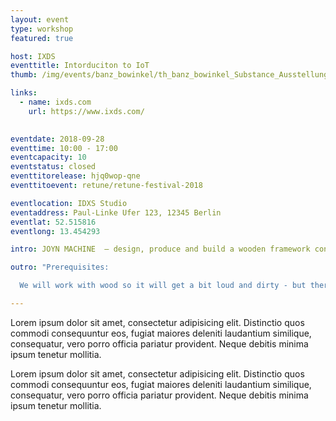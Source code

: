 ```yaml
---
layout: event
type: workshop
featured: true

host: IXDS
eventtitle: Intorduciton to IoT 
thumb: /img/events/banz_bowinkel/th_banz_bowinkel_Substance_Ausstellungsansicht_03.png

links: 
  - name: ixds.com
    url: https://www.ixds.com/
  

eventdate: 2018-09-28
eventtime: 10:00 - 17:00
eventcapacity: 10
eventstatus: closed
eventtitorelease: hjq0wop-qne
eventtitoevent: retune/retune-festival-2018

eventlocation: IDXS Studio
eventaddress: Paul-Linke Ufer 123, 12345 Berlin
eventlat: 52.515816
eventlong: 13.454293

intro: JOYN MACHINE  – design, produce and build a wooden framework construction at the retune party venue!

outro: "Prerequisites:

  We will work with wood so it will get a bit loud and dirty - but there are absolutely no woodworking skills required. If you want to take part in digital designing and modifying the construction we'll build on site you need basic skills in CAD. Bring your Laptop and any CAD-Software - specialized software tools are not required."

---
```


Lorem ipsum dolor sit amet, consectetur adipisicing elit. Distinctio quos commodi consequuntur eos, fugiat maiores deleniti laudantium similique, consequatur, vero porro officia pariatur provident. Neque debitis minima ipsum tenetur mollitia.

Lorem ipsum dolor sit amet, consectetur adipisicing elit. Distinctio quos commodi consequuntur eos, fugiat maiores deleniti laudantium similique, consequatur, vero porro officia pariatur provident. Neque debitis minima ipsum tenetur mollitia.

